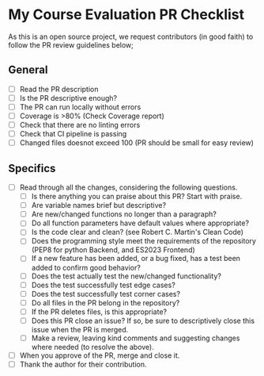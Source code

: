 # My Course Evaluation PR Checklist
As this is an open source project, we request contributors (in good faith) to follow the PR review guidelines below;
## General 
- [ ] Read the PR description
- [ ] Is the PR descriptive enough?
- [ ] The PR can run locally without errors
- [ ] Coverage is >80% (Check Coverage report)
- [ ] Check that there are no linting errors
- [ ] Check that CI pipeline is passing 
- [ ] Changed files doesnot exceed 100 (PR should be small for easy review)
## Specifics
- [ ] Read through all the changes, considering the following questions.
  - [ ] Is there anything you can praise about this PR? Start with praise.
  - [ ] Are variable names brief but descriptive?
  - [ ] Are new/changed functions no longer than a paragraph?
  - [ ] Do all function parameters have default values where appropriate?
  - [ ] Is the code clear and clean? (see Robert C. Martin's Clean Code)
  - [ ] Does the programming style meet the requirements of the repository (PEP8 for python Backend, and ES2023 Frontend)
  - [ ] If a new feature has been added, or a bug fixed, has a test been added to confirm good behavior?
  - [ ] Does the test actually test the new/changed functionality?
  - [ ] Does the test successfully test edge cases?
  - [ ] Does the test successfully test corner cases?
  - [ ] Do all files in the PR belong in the repository?
  - [ ] If the PR deletes files, is this appropriate?
  - [ ] Does this PR close an issue? If so, be sure to descriptively close this issue when the PR is merged.
  - [ ] Make a review, leaving kind comments and suggesting changes where needed (to resolve the above).
- [ ] When you approve of the PR, merge and close it.
- [ ] Thank the author for their contribution.